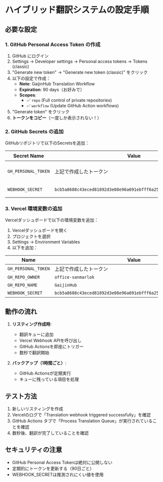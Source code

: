 # ハイブリッド翻訳システムの設定手順

## 必要な設定

### 1. GitHub Personal Access Token の作成

1. GitHub にログイン
2. Settings → Developer settings → Personal access tokens → Tokens (classic)
3. "Generate new token" → "Generate new token (classic)" をクリック
4. 以下の設定で作成：
   - **Note**: GaijinHub Translation Workflow
   - **Expiration**: 90 days（お好みで）
   - **Scopes**: 
     - ✅ `repo` (Full control of private repositories)
     - ✅ `workflow` (Update GitHub Action workflows)
5. "Generate token" をクリック
6. **トークンをコピー**（一度しか表示されない！）

### 2. GitHub Secrets の追加

GitHubリポジトリで以下のSecretsを追加：

| Secret Name | Value | 説明 |
|-------------|-------|------|
| `GH_PERSONAL_TOKEN` | 上記で作成したトークン | GitHub Actions起動用 |
| `WEBHOOK_SECRET` | `bcb5a8688c43eced81892d3e08e96a691ebfff6a25e4206f893c6276f992a984` | Webhook認証用 |

### 3. Vercel 環境変数の追加

Vercelダッシュボードで以下の環境変数を追加：

1. Vercelダッシュボードを開く
2. プロジェクトを選択
3. Settings → Environment Variables
4. 以下を追加：

| Name | Value | Environment |
|------|-------|-------------|
| `GH_PERSONAL_TOKEN` | 上記で作成したトークン | Production |
| `GH_REPO_OWNER` | `office-sanmarlok` | Production |
| `GH_REPO_NAME` | `GaijinHub` | Production |
| `WEBHOOK_SECRET` | `bcb5a8688c43eced81892d3e08e96a691ebfff6a25e4206f893c6276f992a984` | Production |

## 動作の流れ

1. **リスティング作成時**:
   - 翻訳キューに追加
   - Vercel Webhook APIを呼び出し
   - GitHub Actionsを即座にトリガー
   - 数秒で翻訳開始

2. **バックアップ（1時間ごと）**:
   - GitHub Actionsが定期実行
   - キューに残っている項目を処理

## テスト方法

1. 新しいリスティングを作成
2. Vercelのログで「Translation webhook triggered successfully」を確認
3. GitHub Actions タブで「Process Translation Queue」が実行されていることを確認
4. 数秒後、翻訳が完了していることを確認

## セキュリティの注意

- GitHub Personal Access Tokenは絶対に公開しない
- 定期的にトークンを更新する（90日ごと）
- WEBHOOK_SECRETは推測されにくい値を使用